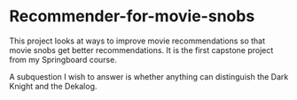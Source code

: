 # Recommender-for-movie-snobs
This project looks at ways to improve movie recommendations so that movie snobs get better recommendations. It is the first capstone project from my Springboard course.

A subquestion I wish to answer is whether anything can distinguish the Dark Knight and the Dekalog.

